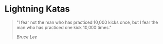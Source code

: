 Lightning Katas
===================

> "I fear not the man who has practiced 10,000 kicks once, but I fear the man who has practiced one kick 10,000 times."
>
> *Bruce Lee*
